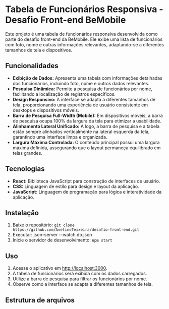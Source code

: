 # Tabela de Funcionários Responsiva - Desafio Front-end BeMobile

Este projeto é uma tabela de funcionários responsiva desenvolvida como parte do desafio front-end da BeMobile. Ele exibe uma lista de funcionários com foto, nome e outras informações relevantes, adaptando-se a diferentes tamanhos de tela e dispositivos.

## Funcionalidades

* **Exibição de Dados:** Apresenta uma tabela com informações detalhadas dos funcionários, incluindo foto, nome e outros dados relevantes.
* **Pesquisa Dinâmica:** Permite a pesquisa de funcionários por nome, facilitando a localização de registros específicos.
* **Design Responsivo:** A interface se adapta a diferentes tamanhos de tela, proporcionando uma experiência de usuário consistente em desktops e dispositivos móveis.
* **Barra de Pesquisa Full-Width (Mobile):** Em dispositivos móveis, a barra de pesquisa ocupa 100% da largura da tela para otimizar a usabilidade.
* **Alinhamento Lateral Unificado:** A logo, a barra de pesquisa e a tabela estão sempre alinhados verticalmente na lateral esquerda da tela, garantindo uma interface limpa e organizada.
* **Largura Máxima Controlada:** O conteúdo principal possui uma largura máxima definida, assegurando que o layout permaneça equilibrado em telas grandes.


## Tecnologias

* **React:** Biblioteca JavaScript para construção de interfaces de usuário.
* **CSS:** Linguagem de estilo para design e layout da aplicação.
* **JavaScript:** Linguagem de programação para lógica e interatividade da aplicação.

## Instalação

1.  Baixe o repositório: `git clone https://github.com/AvelinoTeixeira/desafio-front-end.git`
2.  Executar: json-server --watch db.json
3.  Inicie o servidor de desenvolvimento: `npm start`

## Uso

1.  Acesse o aplicativo em [http://localhost:3000](http://localhost:3000).
2.  A tabela de funcionários será exibida com os dados carregados.
3.  Utilize a barra de pesquisa para filtrar os funcionários por nome.
4.  Observe como a interface se adapta a diferentes tamanhos de tela.

## Estrutura de arquivos